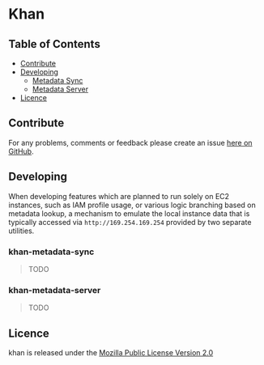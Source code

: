 # Khan

## Table of Contents

* [Contribute](#contribute)
* [Developing](#developing)
    - [Metadata Sync](#khan-metadata-sync)
    - [Metadata Server](#khan-metadata-server)
* [Licence](#licence)


## Contribute

For any problems, comments or feedback please create an issue [here on GitHub](github.com/brendanhay/khan/issues).


## Developing

When developing features which are planned to run solely on EC2 instances, such
as IAM profile usage, or various logic branching based on metadata lookup, a
mechanism to emulate the local instance data that is typically accessed via
`http://169.254.169.254` provided by two separate utilities.

### khan-metadata-sync

> TODO

### khan-metadata-server

> TODO


## Licence

khan is released under the [Mozilla Public License Version 2.0](http://www.mozilla.org/MPL/)
